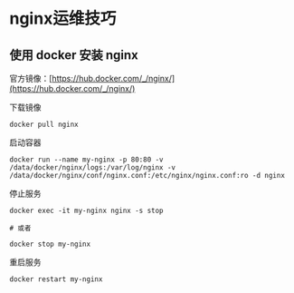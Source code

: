 # nginx运维技巧

## 使用 docker 安装 nginx

官方镜像：[https://hub.docker.com/_/nginx/](https://hub.docker.com/_/nginx/)  

下载镜像  

```shell
docker pull nginx
```

启动容器  

```shell
docker run --name my-nginx -p 80:80 -v /data/docker/nginx/logs:/var/log/nginx -v /data/docker/nginx/conf/nginx.conf:/etc/nginx/nginx.conf:ro -d nginx
```

停止服务

```shell
docker exec -it my-nginx nginx -s stop

# 或者

docker stop my-nginx
```

重启服务

```shell
docker restart my-nginx
```
